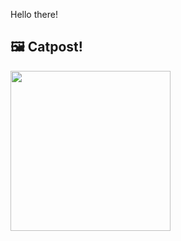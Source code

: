 Hello there!



## 🖼️ Catpost!

<sub>
    <img src="https://cdn2.thecatapi.com/images/4lr.gif" height="256">
</sub>

